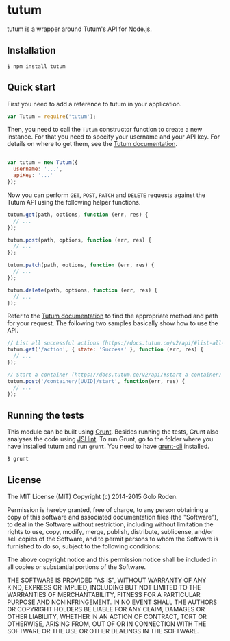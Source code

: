 # tutum

tutum is a wrapper around Tutum's API for Node.js.

## Installation

    $ npm install tutum

## Quick start

First you need to add a reference to tutum in your application.

```javascript
var Tutum = require('tutum');
```

Then, you need to call the `Tutum` constructor function to create a new instance. For that you need to specify your username and your API key. For details on where to get them, see the [Tutum documentation](https://docs.tutum.co/v2/api).

```javascript

var tutum = new Tutum({
  username: '...',
  apiKey: '...'
});
```

Now you can perform `GET`, `POST`, `PATCH` and `DELETE` requests against the Tutum API using the following helper functions.

```javascript
tutum.get(path, options, function (err, res) {
  // ...
});

tutum.post(path, options, function (err, res) {
  // ...
});

tutum.patch(path, options, function (err, res) {
  // ...
});

tutum.delete(path, options, function (err, res) {
  // ...
});
```

Refer to the [Tutum documentation](https://docs.tutum.co/v2/api/) to find the appropriate method and path for your request. The following two samples basically show how to use the API.

```javascript
// List all successful actions (https://docs.tutum.co/v2/api/#list-all-actions)
tutum.get('/action', { state: 'Success' }, function (err, res) {
  // ...
});

// Start a container (https://docs.tutum.co/v2/api/#start-a-container)
tutum.post('/container/[UUID]/start', function(err, res) {
  // ...
});
```

## Running the tests

This module can be built using [Grunt](http://gruntjs.com/). Besides running the tests, Grunt also analyses the code using [JSHint](http://jshint.com/). To run Grunt, go to the folder where you have installed tutum and run `grunt`. You need to have [grunt-cli](https://github.com/gruntjs/grunt-cli) installed.

    $ grunt

## License

The MIT License (MIT)
Copyright (c) 2014-2015 Golo Roden.

Permission is hereby granted, free of charge, to any person obtaining a copy of this software and associated documentation files (the "Software"), to deal in the Software without restriction, including without limitation the rights to use, copy, modify, merge, publish, distribute, sublicense, and/or sell copies of the Software, and to permit persons to whom the Software is furnished to do so, subject to the following conditions:

The above copyright notice and this permission notice shall be included in all copies or substantial portions of the Software.

THE SOFTWARE IS PROVIDED "AS IS", WITHOUT WARRANTY OF ANY KIND, EXPRESS OR IMPLIED, INCLUDING BUT NOT LIMITED TO THE WARRANTIES OF MERCHANTABILITY, FITNESS FOR A PARTICULAR PURPOSE AND NONINFRINGEMENT. IN NO EVENT SHALL THE AUTHORS OR COPYRIGHT HOLDERS BE LIABLE FOR ANY CLAIM, DAMAGES OR OTHER LIABILITY, WHETHER IN AN ACTION OF CONTRACT, TORT OR OTHERWISE, ARISING FROM, OUT OF OR IN CONNECTION WITH THE SOFTWARE OR THE USE OR OTHER DEALINGS IN THE SOFTWARE.
